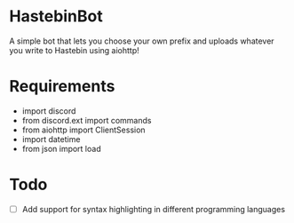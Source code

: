 # HastebinBot
  A simple bot that lets you choose your own prefix and uploads whatever you write to Hastebin using aiohttp!

 # Requirements
  * import discord
  * from discord.ext import commands
  * from aiohttp import ClientSession
  * import datetime 
  * from json import load 

 # Todo
  * [ ] Add support for syntax highlighting in different programming languages 